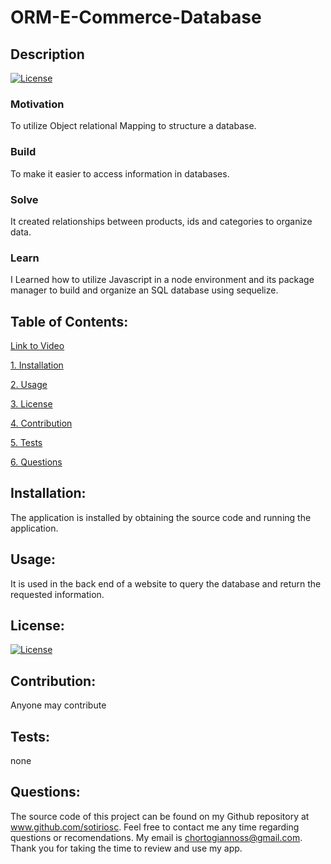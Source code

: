 # ORM-E-Commerce-Database

## Description

[![License](https://img.shields.io/badge/License-Boost_1.0-lightblue.svg)](https://www.boost.org/LICENSE_1_0.txt)

### Motivation

To utilize Object relational Mapping to structure a database.

### Build

To make it easier to access information in databases.

### Solve

It created relationships between products, ids and categories to organize data.

### Learn

I Learned how to utilize Javascript in a node environment and its package manager to build and organize an SQL database using sequelize. 

## Table of Contents:
[Link to Video](https://drive.google.com/file/d/1Jf3a7fLkpN85mPpajwQVnr-pcJ9DBAjm/view)

[1. Installation](#Installation)

[2. Usage](#Usage)

[3. License](#License)

[4. Contribution](#Contribution)

[5. Tests](#Tests)

[6. Questions](#Questions)
        
## Installation:

The application is installed by obtaining the source code and running the application.

## Usage:

It is used in the back end of a website to query the database and return the requested information.

## License:


[![License](https://img.shields.io/badge/License-Boost_1.0-lightblue.svg)](https://www.boost.org/LICENSE_1_0.txt)

## Contribution:

Anyone may contribute

## Tests:

none

## Questions:

The source code of this project can be found on my Github repository at www.github.com/sotiriosc. Feel free to contact 
me any time regarding questions or recomendations. My email is chortogiannoss@gmail.com. Thank you for taking the time to review and use my app. 

        